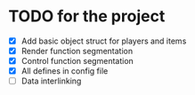 # TODO for the project

 - [x] Add basic object struct for players and items
 - [x] Render function segmentation
 - [x] Control function segmentation
 - [x] All defines in config file
 - [ ] Data interlinking
